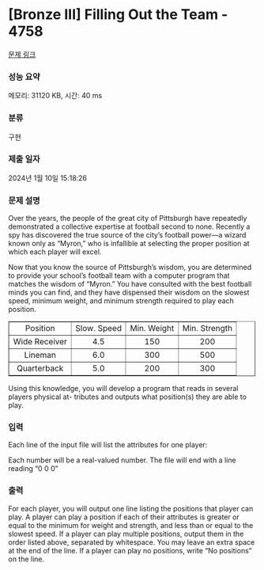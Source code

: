# [Bronze III] Filling Out the Team - 4758 

[문제 링크](https://www.acmicpc.net/problem/4758) 

### 성능 요약

메모리: 31120 KB, 시간: 40 ms

### 분류

구현

### 제출 일자

2024년 1월 10일 15:18:26

### 문제 설명

<p>Over the years, the people of the great city of Pittsburgh have repeatedly demonstrated a collective expertise at football second to none. Recently a spy has discovered the true source of the city’s football power—a wizard known only as “Myron,” who is infallible at selecting the proper position at which each player will excel.</p>

<p>Now that you know the source of Pittsburgh’s wisdom, you are determined to provide your school’s football team with a computer program that matches the wisdom of “Myron.” You have consulted with the best football minds you can find, and they have dispensed their wisdom on the slowest speed, minimum weight, and minimum strength required to play each position.</p>

<table border="1" cellpadding="1" cellspacing="1" style="width:500px">
	<tbody>
		<tr>
			<td style="text-align: center;">Position</td>
			<td style="text-align: center;">Slow. Speed</td>
			<td style="text-align: center;">Min. Weight</td>
			<td style="text-align: center;">Min. Strength</td>
		</tr>
		<tr>
			<td style="text-align: center;">Wide Receiver</td>
			<td style="text-align: center;">4.5</td>
			<td style="text-align: center;">150</td>
			<td style="text-align: center;">200</td>
		</tr>
		<tr>
			<td style="text-align: center;">Lineman </td>
			<td style="text-align: center;">6.0</td>
			<td style="text-align: center;">300</td>
			<td style="text-align: center;">500</td>
		</tr>
		<tr>
			<td style="text-align: center;">Quarterback</td>
			<td style="text-align: center;">5.0</td>
			<td style="text-align: center;">200</td>
			<td style="text-align: center;">300</td>
		</tr>
	</tbody>
</table>

<p>Using this knowledge, you will develop a program that reads in several players physical at- tributes and outputs what position(s) they are able to play.</p>

### 입력 

 <p>Each line of the input file will list the attributes for one player:</p>

<p><speed> <weight> <strength></p>

<p>Each number will be a real-valued number. The file will end with a line reading “0 0 0”</p>

### 출력 

 <p>For each player, you will output one line listing the positions that player can play. A player can play a position if each of their attributes is greater or equal to the minimum for weight and strength, and less than or equal to the slowest speed. If a player can play multiple positions, output them in the order listed above, separated by whitespace. You may leave an extra space at the end of the line. If a player can play no positions, write “No positions” on the line.</p>

